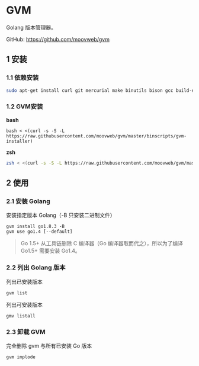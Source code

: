 # GVM

Golang 版本管理器。

GitHub: https://github.com/moovweb/gvm

## 1 安装

### 1.1 依赖安装

```bash
sudo apt-get install curl git mercurial make binutils bison gcc build-essential
```

### 1.2 GVM安装

**bash**

```shell
bash < <(curl -s -S -L https://raw.githubusercontent.com/moovweb/gvm/master/binscripts/gvm-installer)
```

**zsh**

```bash
zsh < <(curl -s -S -L https://raw.githubusercontent.com/moovweb/gvm/master/binscripts/gvm-installer)
```

## 2 使用

### 2.1 安装 Golang

安装指定版本 Golang（-B 只安装二进制文件）

```shell
gvm install go1.8.3 -B
gvm use go1.4 [--default]
```

> Go 1.5+ 从工具链删除 C 编译器（Go 编译器取而代之），所以为了编译 Go1.5+ 需要安装 Go1.4。

### 2.2 列出 Golang 版本

列出已安装版本

```shell
gvm list
```

列出可安装版本

```shell
gmv listall
```

### 2.3 卸载 GVM

完全删除 gvm 与所有已安装 Go 版本

```shell
gvm implode
```

